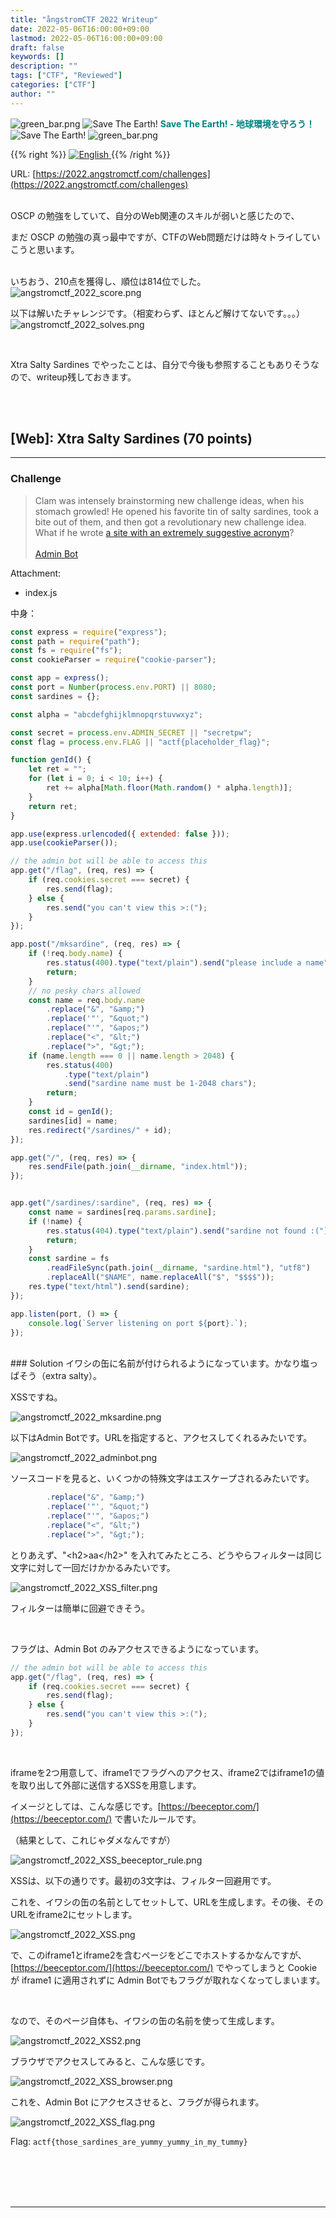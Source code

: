 ```yaml
---
title: "ångstromCTF 2022 Writeup"
date: 2022-05-06T16:00:00+09:00
lastmod: 2022-05-06T16:00:00+09:00
draft: false
keywords: []
description: ""
tags: ["CTF", "Reviewed"]
categories: ["CTF"]
author: ""
---
```

<img src="https://captureamerica.github.io/writeups/img/green_bar.png" alt="green_bar.png">
<img src="https://captureamerica.github.io/writeups/img/10_Nature_Themed_Icons_Cute_Earth_Icon.png" alt="Save The Earth!"> <b><font color="teal">Save The Earth! - 地球環境を守ろう！</font></b> <img src="https://captureamerica.github.io/writeups/img/10_Nature_Themed_Icons_Cute_Earth_Icon.png" alt="Save The Earth!">
<img src="https://captureamerica.github.io/writeups/img/green_bar.png" alt="green_bar.png">

{{% right %}}
<a href="https://translate.google.com/translate?hl=en&sl=ja&tl=en&u=https%3A%2F%2Fcaptureamerica.github.io%2Fwriteups%2Fpost%2Fangstromctf_2022%2F">
<img src="https://captureamerica.github.io/writeups/img/En.png" alt="English">
</a>
{{% /right %}}

URL: [https://2022.angstromctf.com/challenges](https://2022.angstromctf.com/challenges)
<br /><br />

OSCP の勉強をしていて、自分のWeb関連のスキルが弱いと感じたので、

まだ OSCP の勉強の真っ最中ですが、CTFのWeb問題だけは時々トライしていこうと思います。

<br>
いちおう、210点を獲得し、順位は814位でした。<br />
<img src="https://captureamerica.github.io/writeups/img/angstromctf_2022_score.png" alt="angstromctf_2022_score.png">

<br>

以下は解いたチャレンジです。（相変わらず、ほとんど解けてないです。。。）<br />
<img src="https://captureamerica.github.io/writeups/img/angstromctf_2022_solves.png" alt="angstromctf_2022_solves.png">

<br>

Xtra Salty Sardines でやったことは、自分で今後も参照することもありそうなので、writeup残しておきます。

<br /><br />
## [Web]: Xtra Salty Sardines (70 points)
- - -
### Challenge
> Clam was intensely brainstorming new challenge ideas, when his stomach growled! He opened his favorite tin of salty sardines, took a bite out of them, and then got a revolutionary new challenge idea. What if he wrote [a site with an extremely suggestive acronym](https://xtra-salty-sardines.web.actf.co/)?
<br /><br />
[Admin Bot](https://admin-bot.actf.co/xtra-salty-sardines)

Attachment:

- index.js

中身：

```Javascript
const express = require("express");
const path = require("path");
const fs = require("fs");
const cookieParser = require("cookie-parser");

const app = express();
const port = Number(process.env.PORT) || 8080;
const sardines = {};

const alpha = "abcdefghijklmnopqrstuvwxyz";

const secret = process.env.ADMIN_SECRET || "secretpw";
const flag = process.env.FLAG || "actf{placeholder_flag}";

function genId() {
    let ret = "";
    for (let i = 0; i < 10; i++) {
        ret += alpha[Math.floor(Math.random() * alpha.length)];
    }
    return ret;
}

app.use(express.urlencoded({ extended: false }));
app.use(cookieParser());

// the admin bot will be able to access this
app.get("/flag", (req, res) => {
    if (req.cookies.secret === secret) {
        res.send(flag);
    } else {
        res.send("you can't view this >:(");
    }
});

app.post("/mksardine", (req, res) => {
    if (!req.body.name) {
        res.status(400).type("text/plain").send("please include a name");
        return;
    }
    // no pesky chars allowed
    const name = req.body.name
        .replace("&", "&amp;")
        .replace('"', "&quot;")
        .replace("'", "&apos;")
        .replace("<", "&lt;")
        .replace(">", "&gt;");
    if (name.length === 0 || name.length > 2048) {
        res.status(400)
            .type("text/plain")
            .send("sardine name must be 1-2048 chars");
        return;
    }
    const id = genId();
    sardines[id] = name;
    res.redirect("/sardines/" + id);
});

app.get("/", (req, res) => {
    res.sendFile(path.join(__dirname, "index.html"));
});


app.get("/sardines/:sardine", (req, res) => {
    const name = sardines[req.params.sardine];
    if (!name) {
        res.status(404).type("text/plain").send("sardine not found :(");
        return;
    }
    const sardine = fs
        .readFileSync(path.join(__dirname, "sardine.html"), "utf8")
        .replaceAll("$NAME", name.replaceAll("$", "$$$$"));
    res.type("text/html").send(sardine);
});

app.listen(port, () => {
    console.log(`Server listening on port ${port}.`);
});
```


<br />
### Solution
イワシの缶に名前が付けられるようになっています。かなり塩っぱそう（extra salty）。

XSSですね。

<img src="https://captureamerica.github.io/writeups/img/angstromctf_2022_mksardine.png" alt="angstromctf_2022_mksardine.png">

<br />

以下はAdmin Botです。URLを指定すると、アクセスしてくれるみたいです。

<img src="https://captureamerica.github.io/writeups/img/angstromctf_2022_adminbot.png" alt="angstromctf_2022_adminbot.png">

<br />

ソースコードを見ると、いくつかの特殊文字はエスケープされるみたいです。
```javascript
        .replace("&", "&amp;")
        .replace('"', "&quot;")
        .replace("'", "&apos;")
        .replace("<", "&lt;")
        .replace(">", "&gt;");
```


とりあえず、"&lt;h2&gt;aa&lt;/h2&gt;" を入れてみたところ、どうやらフィルターは同じ文字に対して一回だけかかるみたいです。

<img src="https://captureamerica.github.io/writeups/img/angstromctf_2022_XSS_filter.png" alt="angstromctf_2022_XSS_filter.png">

フィルターは簡単に回避できそう。

<br />

フラグは、Admin Bot のみアクセスできるようになっています。

```Javascript
// the admin bot will be able to access this
app.get("/flag", (req, res) => {
    if (req.cookies.secret === secret) {
        res.send(flag);
    } else {
        res.send("you can't view this >:(");
    }
});
```

<br />

iframeを2つ用意して、iframe1でフラグへのアクセス、iframe2ではiframe1の値を取り出して外部に送信するXSSを用意します。

イメージとしては、こんな感じです。[https://beeceptor.com/](https://beeceptor.com/) で書いたルールです。

（結果として、これじゃダメなんですが）

<img src="https://captureamerica.github.io/writeups/img/angstromctf_2022_XSS_beeceptor_rule.png" alt="angstromctf_2022_XSS_beeceptor_rule.png">


<br />

XSSは、以下の通りです。最初の3文字は、フィルター回避用です。

これを、イワシの缶の名前としてセットして、URLを生成します。その後、そのURLをiframe2にセットします。

<img src="https://captureamerica.github.io/writeups/img/angstromctf_2022_XSS.png" alt="angstromctf_2022_XSS.png">


<br />

で、このiframe1とiframe2を含むページをどこでホストするかなんですが、[https://beeceptor.com/](https://beeceptor.com/) でやってしまうと Cookie が iframe1 に適用されずに Admin Botでもフラグが取れなくなってしまいます。

<br />

なので、そのページ自体も、イワシの缶の名前を使って生成します。

<img src="https://captureamerica.github.io/writeups/img/angstromctf_2022_XSS2.png" alt="angstromctf_2022_XSS2.png">

<br />

ブラウザでアクセスしてみると、こんな感じです。

<img src="https://captureamerica.github.io/writeups/img/angstromctf_2022_XSS_browser.png" alt="angstromctf_2022_XSS_browser.png">

<br />

これを、Admin Bot にアクセスさせると、フラグが得られます。

<img src="https://captureamerica.github.io/writeups/img/angstromctf_2022_XSS_flag.png" alt="angstromctf_2022_XSS_flag.png">

<br />

Flag: `actf{those_sardines_are_yummy_yummy_in_my_tummy}`



<br /><br />
<br /><br />
- - -
<br /><br />
<br /><br />

